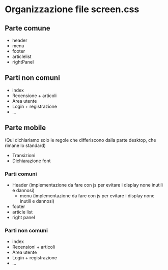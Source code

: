 # Organizzazione file screen.css
## Parte comune
- header
- menu
- footer
- articlelist
- rightPanel
## Parti non comuni
- index
- Recensione + articoli
- Area utente 
- Login + registrazione
- ...
## Parte mobile 
(Qui dichiariamo solo le regole che differiscono dalla parte desktop, che rimane lo standard)
- Transizioni
- Dichiarazione font 
### Parti comuni
- Header (implementazione da fare con js per evitare i display none inutili e dannosi)
    - menu (implementazione da fare con js per evitare i display none inutili e dannosi)
- footer
- article list
- right panel

### Parti non comuni
- index 
- Recensioni + articoli
- Area utente
- Login + registrazione 
- ... 

